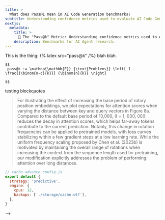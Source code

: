 ```yaml
---
title: >
  What does Pass@1 mean in AI Code Generation benchmarks?
subtitle: Understanding confidence metrics used to evaluate AI Code Generation
nextjs:
  metadata:
    title: >
      📓 The "Pass@k" Metric: Understanding confidence metrics used to evaluate AI code synthesis.
    description: Benchmarks for AI Agent research.
---
```


This is the thing: {% latex src="pass@k" /%} blah blah.

```latex-xl
$$
 pass@k := \mathop{\mathbb{E}}_{\text{Problems}} \left[ 1 - \frac{{\binom{n-c}{k}}} {\binom{n}{k}} \right]

$$
```

testing blockquotes

> For illustrating the effect of increasing the base period of rotary position embeddings, we plot expectations for attention scores when varying the distance between key and query vectors in Figure 8a. Compared to the default base period of 10,000, θ = 1, 000, 000 reduces the decay in attention scores, which helps far-away tokens contribute to the current prediction. Notably, this change in rotation frequencies can be applied to pretrained models, with loss curves stabilizing within a few gradient steps at a low learning rate. While the uniform frequency scaling proposed by Chen et al. (2023b) is motivated by maintaining the overall range of rotations when increasing the context from the sequence length used for pretraining, our modification explicitly addresses the problem of performing attention over long distances.

<!--
good graphic example is the humanEval table called table 10 in the Code Llama paper


 -->

```js
// cache-advance.config.js
export default {
  strategy: 'predictive',
  engine: {
    cpus: 12,
    backups: ['./storage/cache.wtf'],
  },
}
```

<!--
```python
// foo.py
import blah from foo

s = [1,2,3,4,5,6,7,8,9,10]

```

## HumanEval

asdfasdf

asdfasdf

## asdfaasdf

### a

asdfasdfasdf

## d

asdfasdf

asdfasdf

## gdgdg

### a

asdfasdfasdf

## HumanwwEval

asdfasdf

asdfasdf

## asdfaeeasdf

### arr

asdfasdfasdf

## HumanyyEval

asdfasdf

asdfasdf

## asdfeeeaasdf

### a

asdfasdfasdf

## HuttmanEval

asdfasdf

asdfasdf

## asdwwfaasdf

### aaa

asdfasdfasdf

<!-- {% latex src=`We give illustrations for the three processes $e^+e^-$, gluon-gluon and some macros: $\f\relax{x} = 1$` %}{% /latex %} -->

<!--

## What is the Pass@k Metric?

### HumanEval

Sit commodi iste iure molestias qui amet voluptatem sed quaerat. Nostrum aut pariatur. Sint ipsa praesentium dolor error cumque velit tenetur.

### AI Maintainer

The company AI Maintainer has an benchmarking system and leaderboard for AI Agents.
It's probably worth mentioning that I am a co-founder of AI Maintainer.

## AI Research Agents --> -->
